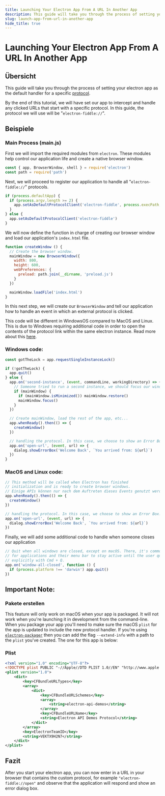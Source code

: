 ```yaml
---
title: Launching Your Electron App From A URL In Another App
description: This guide will take you through the process of setting your electron app as the default handler for a specific protocol.
slug: launch-app-from-url-in-another-app
hide_title: true
---
```


# Launching Your Electron App From A URL In Another App

## Übersicht

<!-- ✍ Update this section if you want to provide more details -->

This guide will take you through the process of setting your electron app as the default handler for a specific [protocol](https://www.electronjs.org/docs/api/protocol).

By the end of this tutorial, we will have set our app to intercept and handle any clicked URLs that start with a specific protocol. In this guide, the protocol we will use will be "`electron-fiddle://`".

## Beispiele

### Main Process (main.js)

First we will import the required modules from `electron`. These modules help control our application life and create a native browser window.

```js
const { app, BrowserWindow, shell } = require('electron')
const path = require('path')
```

Next, we will proceed to register our application to handle all "`electron-fiddle://`" protocols.

```js
if (process.defaultApp) {
  if (process.argv.length >= 2) {
    app.setAsDefaultProtocolClient('electron-fiddle', process.execPath, [path.resolve(process.argv[1])])
  }
} else {
  app.setAsDefaultProtocolClient('electron-fiddle')
}
```

We will now define the function in charge of creating our browser window and load our application's `index.html` file.

```js
function createWindow () {
  // Create the browser window.
  mainWindow = new BrowserWindow({
    width: 800,
    height: 600,
    webPreferences: {
      preload: path.join(__dirname, 'preload.js')
    }
  })

  mainWindow.loadFile('index.html')
}
```

In this next step, we will create our  `BrowserWindow` and tell our application how to handle an event in which an external protocol is clicked.

This code will be different in WindowsOS compared to MacOS and Linux. This is due to Windows requiring additional code in order to open the contents of the protocol link within the same electron instance. Read more about this [here](https://www.electronjs.org/docs/api/app#apprequestsingleinstancelock).

### Windows code:

```js
const gotTheLock = app.requestSingleInstanceLock()

if (!gotTheLock) {
  app.quit()
} else {
  app.on('second-instance', (event, commandLine, workingDirectory) => {
    // Someone tried to run a second instance, we should focus our window.
    if (mainWindow) {
      if (mainWindow.isMinimized()) mainWindow.restore()
      mainWindow.focus()
    }
  })

  // Create mainWindow, load the rest of the app, etc...
  app.whenReady().then(() => {
    createWindow()
  })

  // handling the protocol. In this case, we choose to show an Error Box.
  app.on('open-url', (event, url) => {
    dialog.showErrorBox('Welcome Back', `You arrived from: ${url}`)
  })
}
```

### MacOS and Linux code:

```js
// This method will be called when Electron has finished
// initialization and is ready to create browser windows.
// Einige APIs können nur nach dem Auftreten dieses Events genutzt werden.
app.whenReady().then(() => {
  createWindow()
})

// handling the protocol. In this case, we choose to show an Error Box.
app.on('open-url', (event, url) => {
  dialog.showErrorBox('Welcome Back', `You arrived from: ${url}`)
})
```

Finally, we will add some additional code to handle when someone closes our application

```js
// Quit when all windows are closed, except on macOS. There, it's common
// for applications and their menu bar to stay active until the user quits
// explicitly with Cmd + Q.
app.on('window-all-closed', function () {
  if (process.platform !== 'darwin') app.quit()
})
```

## Important Note:

### Pakete erstellen

This feature will only work on macOS when your app is packaged. It will not work when you're launching it in development from the command-line. When you package your app you'll need to make sure the macOS `plist` for the app is updated to include the new protocol handler. If you're using [`electron-packager`](https://github.com/electron/electron-packager) then you can add the flag `--extend-info` with a path to the `plist` you've created. The one for this app is below:

### Plist

```XML
<?xml version="1.0" encoding="UTF-8"?>
<!DOCTYPE plist PUBLIC "-//Apple//DTD PLIST 1.0//EN" "http://www.apple.com/DTDs/PropertyList-1.0.dtd">
<plist version="1.0">
    <dict>
        <key>CFBundleURLTypes</key>
        <array>
            <dict>
                <key>CFBundleURLSchemes</key>
                <array>
                    <string>electron-api-demos</string>
                </array>
                <key>CFBundleURLName</key>
                <string>Electron API Demos Protocol</string>
            </dict>
        </array>
        <key>ElectronTeamID</key>
        <string>VEKTX9H2N7</string>
    </dict>
</plist>
```

## Fazit

After you start your electron app, you can now enter in a URL in your browser that contains the custom protocol, for example `"electron-fiddle://open"` and observe that the application will respond and show an error dialog box.

<!--
    Because Electron examples usually require multiple files (HTML, CSS, JS
    for the main and renderer process, etc.), we use this custom code block
    for Fiddle (https://www.electronjs.org/fiddle).
    Please modify any of the files in the referenced folder to fit your
    example.
    The content in this codeblock will not be rendered in the website so you
    can leave it empty.
-->

```fiddle docs/fiddles/system/protocol-handler/launch-app-from-URL-in-another-app

```

<!-- ✍ Explanation of the code below -->
